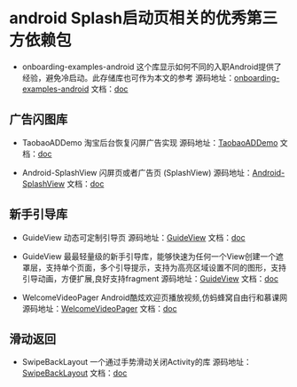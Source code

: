 # android Splash启动页相关的优秀第三方依赖包

* onboarding-examples-android 这个库显示如何不同的入职Android提供了经验，避免冷启动。此存储库也可作为本文的参考
源码地址：[onboarding-examples-android](https://github.com/saulmm/onboarding-examples-android) 文档：[doc](https://github.com/saulmm/onboarding-examples-android/blob/master/README.md)

## 广告闪图库

* TaobaoADDemo 淘宝后台恢复闪屏广告实现
源码地址：[TaobaoADDemo](https://github.com/lixplor/TaobaoADDemo) 文档：[doc](https://github.com/lixplor/TaobaoADDemo/blob/master/README.md)

* Android-SplashView 闪屏页或者广告页 (SplashView) 
源码地址：[Android-SplashView](https://github.com/jkyeo/Android-SplashView) 文档：[doc](https://github.com/jkyeo/Android-SplashView/blob/master/README.md)


## 新手引导库

* GuideView 动态可定制引导页
源码地址：[GuideView](https://github.com/llxdaxia/GuideView) 文档：[doc](https://github.com/llxdaxia/GuideView/blob/master/README.md)

* GuideView 最最轻量级的新手引导库，能够快速为任何一个View创建一个遮罩层，支持单个页面，多个引导提示，支持为高亮区域设置不同的图形，支持引导动画，方便扩展,良好支持fragment
源码地址：[GuideView](https://github.com/binIoter/GuideView) 文档：[doc](https://github.com/binIoter/GuideView/blob/master/README.md)

* WelcomeVideoPager Android酷炫欢迎页播放视频,仿蚂蜂窝自由行和慕课网 
源码地址：[WelcomeVideoPager](https://github.com/linglongxin24/WelcomeVideoPager) 文档：[doc](https://github.com/linglongxin24/WelcomeVideoPager/blob/master/README.md)

## 滑动返回

* SwipeBackLayout 一个通过手势滑动关闭Activity的库
源码地址：[SwipeBackLayout](https://github.com/gongwen/SwipeBackLayout) 文档：[doc](https://github.com/gongwen/SwipeBackLayout/blob/master/README-CN.md)
